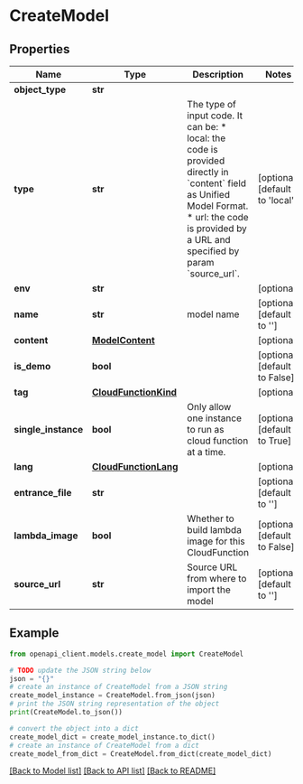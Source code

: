 # CreateModel


## Properties

Name | Type | Description | Notes
------------ | ------------- | ------------- | -------------
**object_type** | **str** |  | 
**type** | **str** | The type of input code. It can be:  * local: the code is provided directly in &#x60;content&#x60; field as Unified Model Format. * url: the code is provided by a URL and specified by param &#x60;source_url&#x60;. | [optional] [default to 'local']
**env** | **str** |  | [optional] 
**name** | **str** | model name | [optional] [default to '']
**content** | [**ModelContent**](ModelContent.md) |  | [optional] 
**is_demo** | **bool** |  | [optional] [default to False]
**tag** | [**CloudFunctionKind**](CloudFunctionKind.md) |  | [optional] 
**single_instance** | **bool** | Only allow one instance to run as cloud function at a time. | [optional] [default to True]
**lang** | [**CloudFunctionLang**](CloudFunctionLang.md) |  | [optional] 
**entrance_file** | **str** |  | [optional] [default to '']
**lambda_image** | **bool** | Whether to build lambda image for this CloudFunction | [optional] [default to False]
**source_url** | **str** | Source URL from where to import the model | [optional] [default to '']

## Example

```python
from openapi_client.models.create_model import CreateModel

# TODO update the JSON string below
json = "{}"
# create an instance of CreateModel from a JSON string
create_model_instance = CreateModel.from_json(json)
# print the JSON string representation of the object
print(CreateModel.to_json())

# convert the object into a dict
create_model_dict = create_model_instance.to_dict()
# create an instance of CreateModel from a dict
create_model_from_dict = CreateModel.from_dict(create_model_dict)
```
[[Back to Model list]](../README.md#documentation-for-models) [[Back to API list]](../README.md#documentation-for-api-endpoints) [[Back to README]](../README.md)


